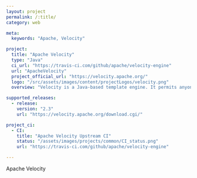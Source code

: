 ```yaml
---
layout: project
permalink: /:title/
category: web

meta:
  keywords: "Apache, Velocity"

project:
  title: "Apache Velocity"
  type: "Java"
  ci_url: "https://travis-ci.com/github/apache/velocity-engine"
  url: "ApacheVelocity"
  project_official_url: "https://velocity.apache.org/"
  logo: "/src/assets/images/content/projectLogos/velocity.png"
  overview: "Velocity is a Java-based template engine. It permits anyone to use a simple yet powerful template language to reference objects defined in Java code."

supported_releases:
  - release:
    version: "2.3"
    url: "https://velocity.apache.org/download.cgi/"

project_ci:
  - CI:
    title: "Apache Velocity Upstream CI"
    status: "/assets/images/projects/common/CI_status.png"
    url: "https://travis-ci.com/github/apache/velocity-engine"

---
```


<p>Apache Velocity</p>
